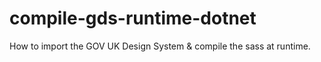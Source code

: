 # compile-gds-runtime-dotnet
How to import the GOV UK Design System &amp; compile the sass at runtime.
